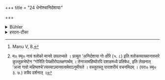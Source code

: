 +++
title = "24 धेनोश्चानिर्दशायाः"

+++

<details><summary>Bühler</summary>

24. Likewise the milk of a cow (buffalo-cow or she-goat) during the (first) ten days (after their giving birth to young ones), [^15] 


[^15]:  Manu V, 8.
</details>

<details><summary>हरदत्त-टीका</summary>

## सूत्रम्
धेनोश्चाऽनिर्दशायाः ॥ २४ ॥  
### टिप्पनी
धेनुर्नवप्रसूता गौः । चकारादजामहिष्योश्च । [^३] 'अजा गावो महिष्यश्चे'ति मानवे दर्शनात् ॥ २४॥  

[^३]:

    म० स्मृ० नायं श्लोको मानवे उपलभ्यते । प्रत्युत 'अनिर्दशाया गोः क्षीरे (५. ८) इति श्लोकव्याख्यानावसरे कुल्लूकभेष्टेन “गोरिति पेयक्षीरोपलक्षणार्थम् । तेनाजामहिष्योरपि दशाहमध्ये प्रतिषेधः, इति लेखनात् 'अजा गावो महिष्यश्चे'त्यस्याऽमानवत्वमेवाऽनुमीयते । वस्तुतस्तु पाराशरीयं वचनमिदम् । (परा० स्मृ० ३. ७.) तत्रैव दर्शनात् ॥
</details>
